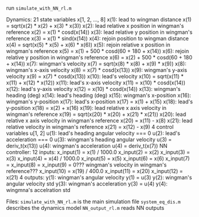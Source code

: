 run `simulate_with_NN_rl.m`

Dynamics:
    21 state variables x[1, 2, ..., 8]
        x(1): lead to wingman distance x(1) = sqrt(x(2) * x(2) + x(3) * x(3))
        x(2): lead relative x position in wingman's reference   x(2) = x(1) * cosd(x(14))
        x(3): lead relative y position in wingman's reference   x(3) = x(1) * sind(x(14))
        x(4): rejoin position to wingman distance   x(4) = sqrt(x(5) * x(5) + x(6) * x(6))
        x(5): rejoin relative x position in wingman's reference x(5) = x(1) + 500 * cosd(60 + 180 + x(14))
        x(6): rejoin relative y position in wingman's reference x(6) = x(2) + 500 * cosd(60 + 180 + x(14))
        x(7): wingman's velocity    x(7) = sqrt(x(8) * x(8) + x(9) * x(9))
        x(8): wingman's x-axis velocity x(8) = x(7) * cosd(x(13))
        x(9): wingman's y-axis velocity x(9) = x(7) * cosd(x(13))
        x(10): lead's velocity x(10) = sqrt(x(11) * x(11) + x(12) * x(12))
        x(11): lead's x-axis velocity   x(11) = x(10) * cosd(x(14))
        x(12): lead's y-axis velocity   x(12) = x(10) * cosd(x(14))
        x(13): wingman's heading (deg) 
        x(14): lead's heading (deg)
        x(15): wingman's x-position 
        x(16): wingman's y-position
        x(17): lead's x-position x(17) = x(1) + x(15)
        x(18): lead's y-position    x(18) = x(2) + x(16)
        x(19): lead relative x axis velocity in wingman's reference x(19) = sqrt(x(20) * x(20) + x(21) * x(21))
        x(20): lead relative x axis velocity in wingman's reference x(20) = x(11) - x(8)
        x(21): lead relative velocity in wingman's reference x(21) = x(12) - x(9)
    4 control variables u[1, 2]
        u(1): lead's heading angular velocity === 0 
        u(2): lead's acceleration === 0
        u(3): wingman's heading angular velocity u(3) = deriv_t(x(13))
        u(4): wingman's acceleration u(4) = deriv_t(x(7))
NN controller:
    12 inputs:
        x_input(1) = x(1) / 1000.0
        x_input(2) = x(2)
        x_input(3) = x(3)
        x_input(4) = x(4) / 1000.0
        x_input(5) = x(5)
        x_input(6) = x(6)
        x_input(7) = x_input(8) = x_input(9) = 0???  wingman's velocity in wingman's reference???
        x_input(10) = x(19) / 400.0
        x_input(11) = x(20)
        x_input(12) = x(21)
    4 outputs:
        y(1): wingman's angular velocity y(1) = u(3)
        y(2): wingman's angular velocity std 
        y(3): wingman's acceleration y(3) = u(4)
        y(4): wingmna's accelration std


Files:
    `simulate_with_NN_rl.m` is the main simulation file
    `system_eq_dis.m` describes the dynamics model
    `NN_output_rl.m` reads NN outputs
    